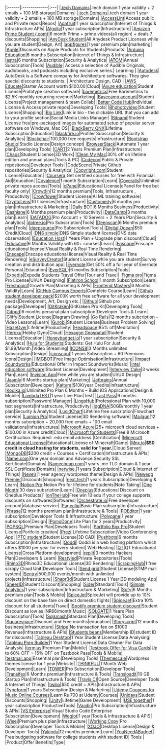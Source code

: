 

|:------|:-------------|:---|
|[.tech Domains](https://get.tech/)|.tech domain 1 year validity + 2 emails + 100 MB storage|Domains|
|[.tech Domains](https://get.tech/github-student-developer-pack)|.tech domain 1 year validity + 2 emails + 100 MB storage|Domains|
|[AccessLint](https://)|Access public and Private repos|Repos|
|[Adafruit](https://)|1 year subscription|Internet of Things & Infrastructure APIs|
|[Algolia](https://)|1 year subscription|Infrastructure|
|[Amazon Prime Student (.com)](https://www.amazon.in/b?ie=UTF8&node=15307611031)|6 month Prime + prime videos(all region) + deals 7 discounts|Shopping|
|[AnyDesk Student](https://anydesk.com/en/education/free-for-students)|All Anydesk Product Licenses while you are student|Design, Art|
|[appfigures](https://appfigures.com/landing/github-student)|1 year premium plan|marketing|
|[Apple](https://www.apple.com/us-edu/store)|Discounts on Apple Products for Students|Products|
|[Arduino Education](https://https://www.arduino.cc/education/explore-iot-kit/github-students)|6 months Subscription|Internet of Things & Infrastructure|
|[astra](https://www.getastra.com/github-student-developer-pack)|6 months Subscription|Security & Analytics|
|[ATOM](https://)|Annual Subscription|Tools|
|[Audible](https://www.amazon.com/hz/audible/mlp?ie=UTF8&tag=colinfgee-20)| Access a selection of Audible Originals, audiobooks, and podcasts including exclusive series.| Learning |
|[Autodesk](https://www.autodesk.com/education/edu-software/overview?sorting=featured&filters=individual)| AutoDesk is a Software company for Architecture softwares. They give special discounts to students. | Architecture Design, CAD |
|[AWS Educate](https://aws.amazon.com/education/awseducate/)|Starter Account worth \$100.00|Cloud|
|[Axure education](https://www.axure.com/edu)|Student License|Prototype creation software|
|[baremetrics](https://)|Free Baremetrics to \$2.5K monthly recurring revenue|Marketing|
|[Basecamp account](https://)|Student License|Project management & team Collab|
|[Better Code Hub](https://)|Individual License & Access private repos|Developing Tools|
|[Bhphotovideo](https://)|Student License|Shopping|
|[Bio Link](https://bio.link/)|Link in bio - the clickable URL that you can add to your profile section|Social Media Links Manager|
|[Bitnami](https://)|Student License free|pre-packaged images for automated setup of popular server software on Windows, Mac OS|
|[BlackBerry QNX](https://blackberry.qnx.com/en)|LIfetime Subscription|Education|
|[blackfire.io](https://)|Profiler Subscription|Security & Analytics|
|[Blockchair](https://)|100,000 free requests|Infrastructure|
|[Bootstrap Studio](https://bootstrapstudio.io/)|Studio Licence|Design concept|
|[BrowserStack](https://)|Automate 1 year plan|Developing Tools|
|[CART](https://)|2 Years Premium Plan|Infrastructure|
|[Chaos](https://)|Student License|3D Work|
|[Clean My Mac](https://macpaw.com/store/cleanmymac)|30% off on lifetime edition and annual plans|Tools & PC|
|[Codecov](https://)|Public & Private repositories|Developer Tools|
|[CodeScene](https://)|Private Github repositories|Security & Analytics|
|[Copyright.com](https://www.copyright.com/solutions-annual-copyright-license-student-assessments/)|Student License|Education|
|[Coursera](https://www.coursera.support/s/article/209819033-Apply-for-Financial-Aid-or-a-Scholarship?language=en_US)|Get certified courses for free with Financial Aid|Education|
|[Covalence](https://)|1 month Subscription|Learn|
|[Coveralls](https://)|Unlimited private repos access|Tools|
|[cPanel](https://)|Educational License|cPanel for free but faculty only|
|[Crowdin](https://crowdin.com/page/github-students)|12 months premium|Tools, Infrastructure , Productivity|
|[Crowflower](https://)|Student License|AI ML training software|
|[CryptoLens](https://)|10 Licenses|Infrastructure|
|[Customerly](https://)|6 months pro plan|Infrastructure & Marketing|
|[Daily BOT](https://)|6 Months Business|Productivity|
|[Dashlane](https://)|6 Months premium plan|Productivity|
|[DataCamp](https://www.datacamp.com/pricing/student)|3 months plan|Learn|
|[DATADOG](https://)|Pro Account + 10 Servers + 2 Years Plan|Security & Analytics|
|[datree.io](https://)|Pro Subscription|Tools|
|[Deepscan](https://)|6 Months premium plan|Tools|
|[deepsource](https://)|Pro Subscription|Tools|
|[Digital Ocean](https://www.digitalocean.com/github-students/)|\$50 Credit|Cloud|
|[DNS simple](https://dnsimple.com/signup)|DNS Simple student license|DNS data observation|
|[Education Host](https://github-students.educationhost.co.uk/)|1 Years Plan + Upgrade plan discount|Cloud|
|[Educative](https://www.educative.io/github-students)|6 Months Validity with 60+ courses|Learn|
|[Enscape](https://)|Enscape educational license|Visual Reality & Real Time Rendering|
|[Enscape](https://enscape3d.com/educational-license/)|Enscape educational license|Visual Reality & Real Time Rendering|
|[eSurveyCreator](https://www.surveyhero.com/esurveycreator-is-now-surveyhero)|Student License while you are student|Survey creation and distribution app|
|[Evernote](https://evernote.com/students)|Get 50% off a full year of Evernote Personal.|Education|
|[EverSQL](https://www.eversql.com/github-students/))|6 months Subscription|Tools|
|[Expedia](https://www.expedia.com/student-travel-discounts)|Expedia Students Travel Offer|Tour and Travel|
|[Figma pro](https://www.figma.com/education/)|Figma Pro License|UI/UX Designing|
|[Flatiron School](https://)|1 month Subscription|Learn|
|[Freshpoint](https://)|Growth Plan|Marketing & APIs|
|[Frontend Masters](https://frontendmasters.com/welcome/github-student-developers/)|6 Months Validity|Learn|
|[GitHub Campus Experts](https://education.github.com/experts)|Complete Course|Learn|
|[Github student developer pack](https://education.github.com/pack)|\$200K worth free software for all your development needs|Development, Art, Design etc.|
|[Github](https://education.github.com/benefits/offers)|Github pro package|Developer|
|[GitKraken](https://www.gitkraken.com/github-student-developer-pack-bundle)|GitKraken Pro Kit|Developing Tools|
|[Gitpod](https://)|6 months personal plan subscription|Developer Tools & Learn|
|[Gliffy](https://)|Student License|Diagram Drawing|
|[Go Rails](https://gorails.com/github-students)|12 months subcription – Video Lessons|Learn|
|[Gurobi](https://www.gurobi.com/academia/academic-program-and-licenses/)|Student License|Business Problem Solving|
|[HazeOver](https://hazeover.com/)|Lifetime|Productivity|
|[Headspace](https://www.headspace.com/studentplan)|85% off|Meditation|
|[Heroku](https://www.heroku.com/students)|Hobby Dyno|Cloud|
|[Hexagon Geospatail](https://)|Student License|Education|
|[Honeybadget.io](https://)|1 year subscription|Security & Analytics|
|[Hulu for Students](https://www.hulu.com/student)|Students: Get Hulu For Just $1.99/Month.|Video Streaming|
|[ICONS8](https://icons8.com/github-students)|3 Months unlimited Subscription|Design|
|[iconscout](https://iconscout.com/)|1 years Subscription + 60 Premiums icons|Design|
|[IMGBOT](https://github.com/marketplace/imgbot/plan/MLP_kgDNGw8#pricing-and-setup)|Free Image Optimisation|Infrastructure|
|[Impact Soundworks](https://impactsoundworks.com/support/#academic-discounts/)|Educational Offer in Impact Soundworks|Music|
|[Intel education software](https://www.intel.com/content/www/us/en/education/intel-education.html)|Student License|Development|
|[Interview Cake](https://www.interviewcake.com/github-students)|3 weeks Plan|Learn|
|[Invision App](https://https://www.invisionapp.com/)|Free while you are student|UI/UX Design|
|[Jaamly](https://)|6 Months startup plan|Marketing|
|[Jetbrains](https://www.jetbrains.com/education/)|Annual Subscription|Developer|
|[Kaltura](https://)|\$10K/year Credits|Infrastructure|
|[Kodika.io](https://)|Unlimited Pro Plan 6 Months – Build iOS Applications|Design & Mobile|
|[LambdaTEST](https://)|1 year Live Plan|Test|
|[Last Pass](https://www.lastpass.com)|6 months subscription|Password Manager|
|[LingoHub](https://)|Professional Plan with 10,000 text segments|Infrastructure, Productivity|
|[logDNA](https://)|50GB/monthly 1 year plan|Security & Analytics|
|[LucidChart](https://www.lucidchart.com/pages/)|Lifetime free suscription|Flowchart service|
|[Lumion Pro](https://)|Student License|3D Rendering software|
|[Mailgun](https://www.mailgun.com/github-students/)|12 months subcription + 20,000 free emails + 100 email validations|Infrastructures|
|[Microsoft Azure](https://azure.microsoft.com/en-in/free/students/)|25+ microsoft cloud services + \$100.00 in Azure credit|Cloud|
|[Microsoft for Students](https://msftstudentcert.cloudreadyskills.com/)|Free 8 Microsoft Certification. Required: .edu email address.|Certification|
|[Minecraft Educational License](https://education.minecraft.net/en-us/licensing)|Educational License of Minecraft|Game|
|[Mnx.io](https://mnx.io/pricing)|**\$50 credit in cloud hosting for students, valid for 1 year.**|Cloud Server|
|[MongoDB](https://www.mongodb.com/students)|\$200 credit + Courses + Certification|Infrastructure & APIs|
|[Name.com](https://www.name.com/partner/github-students)|One year domain and Advance Security SSL Sertificate|Domains|
|[Namecheap.com](https://nc.me/)|1 years .me TLD domain & 1 year SSL Certificate|Domains|
|[netwise.](https://www.netwise.co.uk/students/)|1 years Subscription|Cloud & Internet of Things|
|[Neve’s](https://)|1 year agency wordpress theme|Design & APIs|
|[Newegg Premier](https://www.newegg.com/neweggpremier)|Discounts|shopping|
|[next.tech](https://next.tech/)|1 years Subscription|Developing & Learn|
|[Notion Pro](https://www.notion.so/product/notion-for-education)|Notion Pro for lifetime for students|Note Taking|
|[One Month](https://onemonth.com/github/students)|30 days subsription|Learn|
|[Oneplus](https://www.oneplus.in/education)[Educational Discount on Oneplus Products]`
|[onTheHub](https://)|Free win 10 edu if your college supports, discounts on softwares|Softwares|
|[Orchestrate.io](https://)|Free developer account|database service|
|[Pageclip](https://pageclip.co/github-students)|Basic Plan subscription|Infrastructure|
|[Phrase](https://)|12 months premium plan|Infrastructure & Tools|
|[POEditor](https://)|1 year subscription|Developer Tools & Infrastructure|
|[Polypane](https://polypane.app/github-students/)|1 year subscription|Design|
|[PomoDone](https://pomodoneapp.com/pomodoro-timer-for-students.html)|Lite Plan for 2 years|Productivity|
|[POPSQL](https://)|Premium Plan|Developers Tools|
|[Portfolio Box Pro](https://)|Student License|Portfolio creation|
|[Prezi](https://prezi.com/)|Lifetime Subscription|Video Conferencing App|
|[PTC student](https://www.ptc.com/en/products/education/free-software/creo-college-download)|Student License|3D CAD|
|[Pushbots](https://)|6 months Subscription|Infrastructure|
|[Qoddi](https://blog.qoddi.com/flashdrive-student-program/)| Qoddi is a web hosting platform which offers $1000 per year for every student| Web Hosting|
|[QT](https://www.qt.io/qt-educational-license)|QT Educational License|Cross Platform development|
|[replit](https://replit.com/site/github-students)|3 months Hackers Plan|Developers & Learn|
|[Restyled](https://)|Private Repositories|Tools|
|[Rhino3D](https://www.rhino3d.com/for/education/)|Rhino3D Educational License|3D Rendering|
|[ScrapingHub](https://)|1 free scrapy Cloud Unit|Developer Tools|
|[Send grid](https://)|Student License|STMP mail system|
|[Sentry](https://)|500,000 events/month with unlimited projects|Infrastructure|
|[Shapr3d](https://www.shapr3d.com/education)|Student License 1 Year|3D modeling App|
|[SheerID](https://www.sheerid.com/shoppers/studentdeals/)|Student Discount|Shopping|
|[Sider](https://)|Standard|Tools|
|[Simple Analytics](https://)|1 year subscription|Infrastructure & Marketing|
|[Sofy](https://)|6 Months premium plan|Tools & Mobile|
|[SpiceJet](https://corporate.spicejet.com/studentdiscountlanding.aspx)|SpiceJet will provide up to 10% discount on the base fare on direct domestic ﬂights|
|[SpiceJet](https://corporate.spicejet.com/studentdiscountlanding.aspx)|Extra 10% discount for all students|Travel|
|[Spotify premium student discount](https://www.spotify.com/in-en/student/)|Student Discount as low as INR66/month|Music|
|[SQLGATE](https://)|1 Years Plan Subscription|Tools|
|[Sqlsmash](https://)|Standard Plan|Developing Tools|
|[Squarespace](https://)|Discount and Free months|education|
|[Storyscript](https://)|12 months business|Infrastructure|
|[Stripe](https://)|No transaction fee on \$1000 Revenue|Infrastructure & APIs|
|[Students beans](https://)|Membership ID|student ID for discounts|
|[Tableau Desktop](https://)|1 Year Student License|Data Analysing|
|[Tableau Prep Builder](https://)|1 Year Student License|Data Cleaner For Data Analysis|
|[termius](https://termius.com/education)|Premium Plan|Mobile|
|[Testbook Offer for Visa Cards](https://testbook.com/offers/5c6d38b3fdb8bb27ca727f62)|Up to 60% OFF + 15% OFF on Testbook Pass|Tools & Mobile|
|[testmail.app](https://testmail.app/)|Essential plan|Developing Tools|
|[Themescale](https://)|Wordpress themes license for 1 year|Website|
|[THINKFUL](https://)|1 Month Web Development|Learn|
|[TOWER](https://www.git-tower.com/students/windows)|Pro Subscription|Developer Tools|
|[Transifex](https://www.transifex.com/pricing/)|6 Months premium|Infrastructure & Tools|
|[Transloadit](https://transloadit.com/github-students/)|10 GB Startup Plan|Infrastructure & Tools|
|[Travis CI](https://)|Open Source|Developer Tools & Internet of Things|
|[twilio](https://www.twilio.com/blog/twilio-perks-students-and-educators-now-available-github-education)|\$50 credit + APIs|Infrastructure & APIs|
|[Typeform](https://product.typeform.com/github/)|1 years Subscription|Design &  Marketing|
|[Udemy Coupons for Music Online Courses](https://udemy.com)|Learn Rs 700 at Udemy|Courses|
|[Unidays](https://www.myunidays.com/US/en-US)|Student Discounts|Shopping|
|[Unity](https://unity.com/products/unity-student)|Lifetime|Game Development|
|[USE together](https://)|1 year subscription|ProductiveTools|
|[Vaadin](https://)|Pro Subscription|Infrastructure & APIs|
|[VS Enterprise](https://visualstudio.microsoft.com/students/)|Visual Studio Code Enterprise Subscription|Development|
|[Weglot](https://)|1 year|Tools & Infrastructure & APIS|
|[Wisej](https://)|Premium plus plan|Infrastructure|
|[Working Copy](https://)|Pro Subscription|Developer Tools & Mobile|
|[XOJO](https://)|Desktop License|Design & Developer Tools|
|[Yakindu](https://www.itemis.com/en/yakindu/state-machine/yakindu-universities/)|12 months premium|Learn|
|[YouNeedABudget](https://www.youneedabudget.com/college/)| Free budgeting software for college students with student ID| Tools |
|Product|Offer Benefits|Type|
